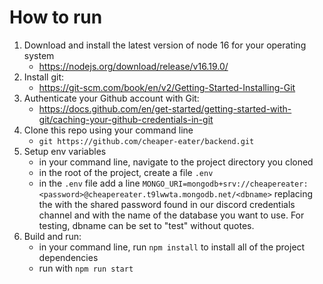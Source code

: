 # How to run

1. Download and install the latest version of node 16 for your operating system
    - https://nodejs.org/download/release/v16.19.0/
2. Install git:
    - https://git-scm.com/book/en/v2/Getting-Started-Installing-Git
3. Authenticate your Github account with Git:
    - https://docs.github.com/en/get-started/getting-started-with-git/caching-your-github-credentials-in-git
4. Clone this repo using your command line
    - `git https://github.com/cheaper-eater/backend.git`
5. Setup env variables
    - in your command line, navigate to the project directory you cloned
    - in the root of the project, create a file `.env`
    - in the `.env` file add a line `MONGO_URI=mongodb+srv://cheapereater:<password>@cheapereater.t9lwwta.mongodb.net/<dbname>`
      replacing the <password> with the shared password found in our discord credentials channel and <dbname> with the name of
      the database you want to use. For testing, dbname can be set to "test" without quotes.
5. Build and run:
    - in your command line, run `npm install` to install all of the project dependencies
    - run with `npm run start`
